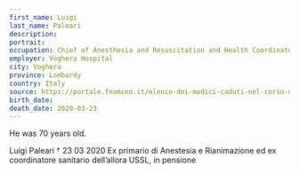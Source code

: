 ```yaml
---
first_name: Luigi
last_name: Paleari
description: 
portrait: 
occupation: Chief of Anesthesia and Resuscitation and Health Coordinator of USSL (retired)
employer: Voghera Hospital
city: Voghera
province: Lombardy
country: Italy
source: https://portale.fnomceo.it/elenco-dei-medici-caduti-nel-corso-dellepidemia-di-covid-19/, https://laprovinciapavese.gelocal.it/pavia/cronaca/2020/03/24/news/addio-a-luigi-paleari-primario-per-35-anni-fu-il-primo-medico-a-soccorrere-sindona-1.38634055
birth_date: 
death_date: 2020-03-23
---
```


He was 70 years old.

Luigi Paleari † 23 03 2020
Ex primario di Anestesia e Rianimazione ed ex coordinatore sanitario dell’allora USSL, in pensione